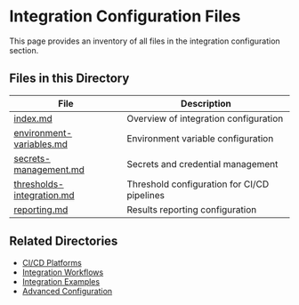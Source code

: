 # Integration Configuration Files

This page provides an inventory of all files in the integration configuration section.

## Files in this Directory

| File | Description |
| ---- | ----------- |
| [index.md](index.md) | Overview of integration configuration |
| [environment-variables.md](environment-variables.md) | Environment variable configuration |
| [secrets-management.md](secrets-management.md) | Secrets and credential management |
| [thresholds-integration.md](thresholds-integration.md) | Threshold configuration for CI/CD pipelines |
| [reporting.md](reporting.md) | Results reporting configuration |

## Related Directories

- [CI/CD Platforms](../platforms/index.md)
- [Integration Workflows](../workflows/index.md)
- [Integration Examples](../examples/index.md)
- [Advanced Configuration](../../configuration/advanced/index.md)